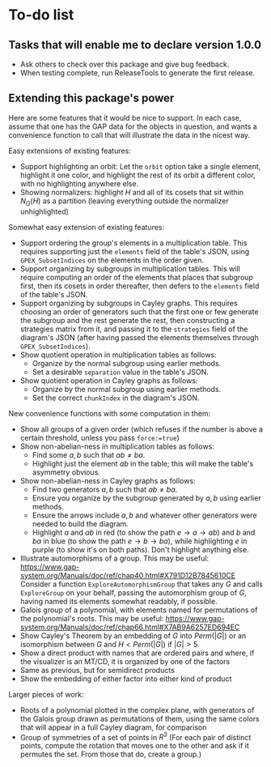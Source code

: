 
# To-do list

## Tasks that will enable me to declare version 1.0.0

 * Ask others to check over this package and give bug feedback.
 * When testing complete, run ReleaseTools to generate the first release.

## Extending this package's power

Here are some features that it would be nice to support.  In each case,
assume that one has the GAP data for the objects in question, and wants
a convenience function to call that will illustrate the data in the
nicest way.

Easy extensions of existing features:

 * Support highlighting an orbit:  Let the `orbit` option take a single
   element, highlight it one color, and highlight the rest of its orbit
   a different color, with no highlighting anywhere else.
 * Showing normalizers: highlight $H$ and all of its cosets that sit
   within $N_G(H)$ as a partition (leaving everything outside the
   normalizer unhighlighted)

Somewhat easy extension of existing features:

 * Support ordering the group's elements in a multiplication table.
   This requires supporting just the `elements` field of the table's
   JSON, using `GPEX_SubsetIndices` on the elements in the order given.
 * Support organizing by subgroups in multiplication tables.
   This will require computing an order of the elements that places
   that subgroup first, then its cosets in order thereafter, then
   defers to the `elements` field of the table's JSON.
 * Support organizing by subgroups in Cayley graphs.
   This requires choosing an order of generators such that the first
   one or few generate the subgroup and the rest generate the rest,
   then constructing a strategies matrix from it, and passing it to the
   `strategies` field of the diagram's JSON (after having passed the
   elements themselves through `GPEX_SubsetIndices`).
 * Show quotient operation in multiplication tables as follows:
    * Organize by the normal subgroup using earlier methods.
    * Set a desirable `separation` value in the table's JSON.
 * Show quotient operation in Cayley graphs as follows:
    * Organize by the normal subgroup using earlier methods.
    * Set the correct `chunkIndex` in the diagram's JSON.

New convenience functions with some computation in them:

 * Show all groups of a given order (which refuses if the number is
   above a certain threshold, unless you pass `force:=true`)
 * Show non-abelian-ness in multiplication tables as follows:
    * Find some $a,b$ such that $ab\neq ba$.
    * Highlight just the element $ab$ in the table; this will make
      the table's asymmetry obvious.
 * Show non-abelian-ness in Cayley graphs as follows:
    * Find two generators $a,b$ such that $ab\neq ba$.
    * Ensure you organize by the subgroup generated by $a,b$ using
      earlier methods.
    * Ensure the arrows include $a,b$ and whatever other generators
      were needed to build the diagram.
    * Highlight $a$ and $ab$ in red (to show the path $e\to a\to ab$)
      and $b$ and $ba$ in blue (to show the path $e\to b\to ba$),
      while highlighting $e$ in purple (to show it's on both paths).
      Don't highlight anything else.
 * Illustrate automorphisms of a group.  This may be useful:
   https://www.gap-system.org/Manuals/doc/ref/chap40.html#X791D12B7845610CE
   Consider a function `ExploreAutomorphismGroup` that takes any $G$ and
   calls `ExploreGroup` on your behalf, passing the automorphism group of
   $G$, having named its elements somewhat readably, if possible.
 * Galois group of a polynomial, with elements named for permutations
   of the polynomial's roots.  This may be useful:
   https://www.gap-system.org/Manuals/doc/ref/chap66.html#X7AB9A6257ED694EC
 * Show Cayley's Theorem by an embedding of $G$ into $Perm(|G|)$
   or an isomorphism between $G$ and $H<Perm(|G|)$ if $|G|>5$.
 * Show a direct product with names that are ordered pairs and where,
   if the visualizer is an MT/CD, it is organized by one of the factors
 * Same as previous, but for semidirect products
 * Show the embedding of either factor into either kind of product

Larger pieces of work:

 * Roots of a polynomial plotted in the complex plane, with generators
   of the Galois group drawn as permutations of them, using the same
   colors that will appear in a full Cayley diagram, for comparison
 * Group of symmetries of a set of points in $R^3$
   (For each pair of distinct points, compute the rotation that moves
   one to the other and ask if it permutes the set.  From those that do,
   create a group.)
